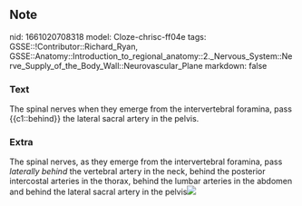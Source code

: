 ## Note
nid: 1661020708318
model: Cloze-chrisc-ff04e
tags: GSSE::!Contributor::Richard_Ryan, GSSE::Anatomy::Introduction_to_regional_anatomy::2._Nervous_System::Nerve_Supply_of_the_Body_Wall::Neurovascular_Plane
markdown: false

### Text
<div class='toggle'>
  The spinal nerves when they emerge from the intervertebral
  foramina, pass {{c1::behind}} the lateral sacral artery in the
  pelvis.
</div>

### Extra
<p id="65c3c8d9-8a84-45e6-aa03-53fa58cca017" class="">The spinal
nerves, as they emerge from the intervertebral foramina, pass
<i>laterally behind</i> the vertebral artery in the neck, behind
the posterior intercostal arteries in the thorax, behind the lumbar
arteries in the abdomen and behind the lateral sacral artery in the
pelvis<img src="img5217504667577204482.png">
